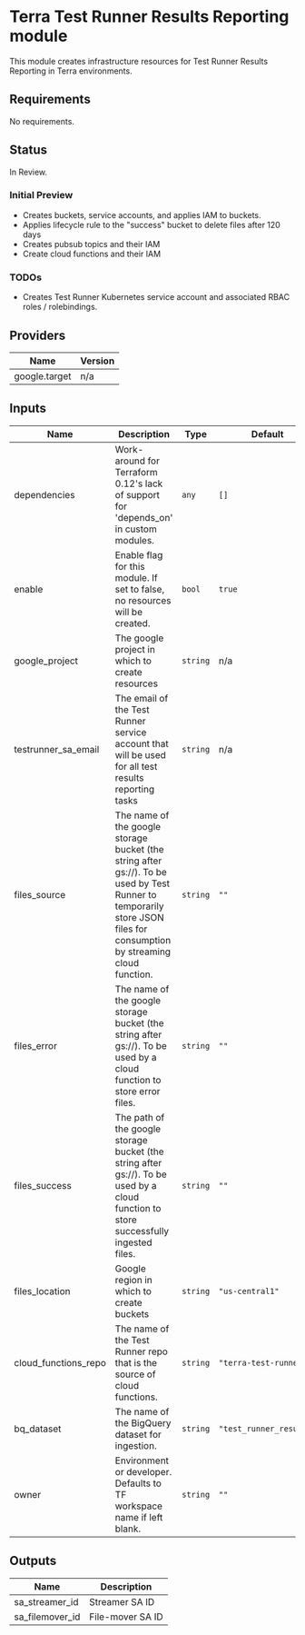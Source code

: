 # Terra Test Runner Results Reporting module

This module creates infrastructure resources for Test Runner Results Reporting in Terra environments.

## Requirements

No requirements.

## Status

In Review.

### Initial Preview
* Creates buckets, service accounts, and applies IAM to buckets.
* Applies lifecycle rule to the "success" bucket to delete files after 120 days
* Creates pubsub topics and their IAM
* Create cloud functions and their IAM

### TODOs
* Creates Test Runner Kubernetes service account and associated RBAC roles / rolebindings.

## Providers

| Name | Version |
|------|---------|
| google.target | n/a |

## Inputs

| Name | Description | Type | Default | Required |
|------|-------------|------|---------|:--------:|
| dependencies | Work-around for Terraform 0.12's lack of support for 'depends\_on' in custom modules. | `any` | `[]` | no |
| enable | Enable flag for this module. If set to false, no resources will be created. | `bool` | `true` | no |
| google\_project | The google project in which to create resources | `string` | n/a | yes |
| testrunner\_sa\_email | The email of the Test Runner service account that will be used for all test results reporting tasks | `string` | n/a | yes |
| files\_source | The name of the google storage bucket (the string after gs://). To be used by Test Runner to temporarily store JSON files for consumption by streaming cloud function. | `string` | `""` | no |
| files\_error | The name of the google storage bucket (the string after gs://). To be used by a cloud function to store error files. | `string` | `""` | no |
| files\_success | The path of the google storage bucket (the string after gs://). To be used by a cloud function to store successfully ingested files. | `string` | `""` | no |
| files\_location | Google region in which to create buckets | `string` | `"us-central1"` | no |
| cloud\_functions\_repo | The name of the Test Runner repo that is the source of cloud functions. | `string` | `"terra-test-runner"` | no |
| bq\_dataset | The name of the BigQuery dataset for ingestion. | `string` | `"test_runner_results"` | no |
| owner | Environment or developer. Defaults to TF workspace name if left blank. | `string` | `""` | no |


## Outputs

| Name | Description |
|------|-------------|
| sa\_streamer\_id | Streamer SA ID |
| sa\_filemover\_id | File-mover SA ID |


